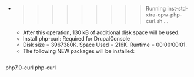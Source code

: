 * >>>>>>>>> Running inst-std-xtra-opw-php-curl.sh ...
  * After this operation, 130 kB of additional disk space will be used.
  * Install php-curl: Required for DrupalConsole
  * Disk size = 3967380K. Space Used = 216K. Runtime = 00:00:00:01.
  * The following NEW packages will be installed:
  ```bash
php7.0-curl php-curl
  ```
